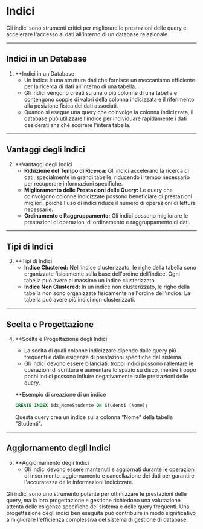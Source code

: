 # Indici

Gli indici sono strumenti critici per migliorare le prestazioni delle query e accelerare l'accesso ai dati all'interno di un database relazionale.

---

## Indici in un Database

1. **Indici in un Database
   - Un indice è una struttura dati che fornisce un meccanismo efficiente per la ricerca di dati all'interno di una tabella.
   - Gli indici vengono creati su una o più colonne di una tabella e contengono coppie di valori della colonna indicizzata e il riferimento alla posizione fisica dei dati associati.
   - Quando si esegue una query che coinvolge la colonna indicizzata, il database può utilizzare l'indice per individuare rapidamente i dati desiderati anziché scorrere l'intera tabella.

---

## Vantaggi degli Indici

2. **Vantaggi degli Indici
   - **Riduzione del Tempo di Ricerca:** Gli indici accelerano la ricerca di dati, specialmente in grandi tabelle, riducendo il tempo necessario per recuperare informazioni specifiche.
   - **Miglioramento delle Prestazioni delle Query:** Le query che coinvolgono colonne indicizzate possono beneficiare di prestazioni migliori, poiché l'uso di indici riduce il numero di operazioni di lettura necessarie.
   - **Ordinamento e Raggruppamento:** Gli indici possono migliorare le prestazioni di operazioni di ordinamento e raggruppamento di dati.

---

## Tipi di Indici

3. **Tipi di Indici
   - **Indice Clustered:** Nell'indice clusterizzato, le righe della tabella sono organizzate fisicamente sulla base dell'ordine dell'indice. Ogni tabella può avere al massimo un indice clusterizzato.
   - **Indice Non Clustered:** In un indice non clusterizzato, le righe della tabella non sono organizzate fisicamente nell'ordine dell'indice. La tabella può avere più indici non clusterizzati.

---

## Scelta e Progettazione

4. **Scelta e Progettazione degli Indici
   - La scelta di quali colonne indicizzare dipende dalle query più frequenti e dalle esigenze di prestazioni specifiche del sistema.
   - Gli indici devono essere bilanciati: troppi indici possono rallentare le operazioni di scrittura e aumentare lo spazio su disco, mentre troppo pochi indici possono influire negativamente sulle prestazioni delle query.

   **Esempio di creazione di un indice

   ```sql
   CREATE INDEX idx_NomeStudente ON Studenti (Nome);
   ```

   Questa query crea un indice sulla colonna "Nome" della tabella "Studenti".

---

## Aggiornamento degli Indici

5. **Aggiornamento degli Indici
   - Gli indici devono essere mantenuti e aggiornati durante le operazioni di inserimento, aggiornamento e cancellazione dei dati per garantire l'accuratezza delle informazioni indicizzate.

Gli indici sono uno strumento potente per ottimizzare le prestazioni delle query, ma la loro progettazione e gestione richiedono una valutazione attenta delle esigenze specifiche del sistema e delle query frequenti. Una progettazione degli indici ben eseguita può contribuire in modo significativo a migliorare l'efficienza complessiva del sistema di gestione di database.
